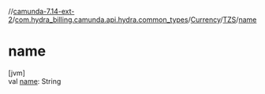 //[camunda-7.14-ext-2](../../../../index.md)/[com.hydra_billing.camunda.api.hydra.common_types](../../index.md)/[Currency](../index.md)/[TZS](index.md)/[name](name.md)

# name

[jvm]\
val [name](name.md): String
